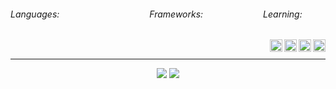 <div style="display: flex;">
  <h6>Languages:</h6>
  <img src="https://img.shields.io/badge/PHP-%20?style=flat-square&logo=php&logoColor=white&color=811100" height="16" />
  <img src="https://img.shields.io/badge/HTML-%20?style=flat-square&logo=html5&logoColor=white&color=700f0a" height="16" />
  <img src="https://img.shields.io/badge/C++-%20?style=flat-square&logo=c%2B%2B&logoColor=white&color=5f0d14" height="16" />
  <img src="https://img.shields.io/badge/CSS3-%20?style=flat-square&logo=css3&logoColor=white&color=4e0b1e" height="16" />
  <img src="https://img.shields.io/badge/JAVA-%20?style=flat-square&logo=java&logoColor=white&color=3e0928" height="16" />
  <img src="https://img.shields.io/badge/SASS-%20?style=flat-square&logo=sass&logoColor=white&color=2d0732" height="16" />
  <img src="https://img.shields.io/badge/JAVASCRIPT-%20?style=flat-square&logo=javascript&logoColor=white&color=1f053a" height="16" />
  <img src="https://img.shields.io/badge/PYTHON-%20?style=flat-square&logo=python&logoColor=white&color=130342" height="16"/>
  <img src="https://img.shields.io/badge/SQL-%20?style=flat-square&logo=mysql&logoColor=white&color=01004d" height="16"/>
  <h6>Frameworks:</h6>
  <img src="https://img.shields.io/badge/LARAVEL-%20?style=flat-square&logo=laravel&logoColor=white&color=811100" height="16" />
  <img src="https://img.shields.io/badge/LUMEN-%20?style=flat-square&logo=lumen&logoColor=white&color=6b0e0d" height="16" />
  <img src="https://img.shields.io/badge/VUE.JS-%20?style=flat-square&logo=vue.js&logoColor=white&color=550b1a" height="16" />
  <img src="https://img.shields.io/badge/BOOTSTRAP-%20?style=flat-square&logo=bootstrap&logoColor=white&color=3d0829" height="16" />
  <img src="https://img.shields.io/badge/BULMA-%20?style=flat-square&logo=bulma&logoColor=white&color=230538" height="16" />
  <img src="https://img.shields.io/badge/TAILWIND-%20?style=flat-square&logo=Tailwind%20CSS&logoColor=white&color=01004d" height="16" />
  
  <h6>Learning:</h6>
  <img height="16" src="https://img.shields.io/badge/ELIXIR-%20?style=flat-square&logo=elixir&logoColor=white&color=811100" />
  <img src="https://img.shields.io/badge/REACT-%20?style=flat-square&logo=react&logoColor=white&color=01004d" height="16" />
</div>
&nbsp;
<a href="#">
  <img align="right" src="https://komarev.com/ghpvc/?username=13dev&style=flat-square" height="20" />
</a>



<a target="_blank" href="https://13dev.pt">
  <img align="right" src="https://user-images.githubusercontent.com/17799292/129621864-671e1a24-953e-4ab3-883b-6be90385d89e.png" height="20" width="20"/>
</a>
<a target="_blank" href="https://linkedin.com/in/leo-oliveira13">
  <img align="right" src="https://user-images.githubusercontent.com/17799292/129457914-2b555141-8514-4918-8c25-38b5f8ec2939.png" height="20" width="20" />
</a>

<a target="_blank" href="https://gitlab.com/13dev">
  <img align="right" src="https://user-images.githubusercontent.com/17799292/129620557-469dd0b5-c912-453c-813e-d158d180fb40.png" height="20" width="20" />
</a>

---
<div align="center">
  <div>
    <img src="https://github-readme-stats.vercel.app/api?username=13dev&show_icons=true&include_all_commits=true&line_height=20&hide_border=true&theme=graywhite"/>
    <img src="https://github-readme-stats.vercel.app/api/top-langs/?username=13dev&layout=compact&theme=graywhite&hide_border=true" />
  </div>
</div>

